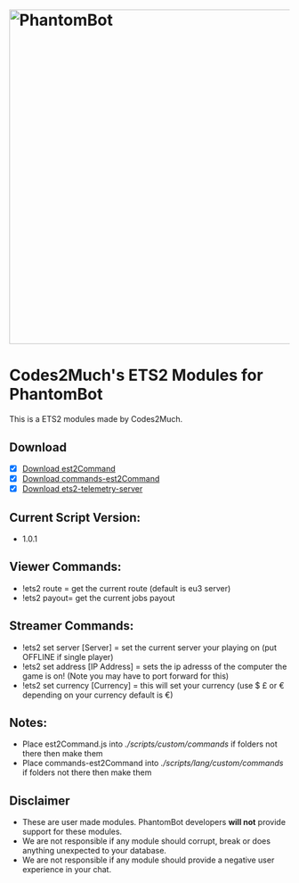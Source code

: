 # <img alt="PhantomBot" src="https://phantombot.tv/img/new-logo-dark-v2.png" width="600px"/>

# Codes2Much's ETS2 Modules for PhantomBot
This is a ETS2 modules made by Codes2Much.

## Download
- [x] [Download est2Command](https://raw.githubusercontent.com/Codes2Much/Phantombot-Custom-Scripts/master/custom/commands/est2Command/est2Command.js "est2Command")
- [x] [Download commands-est2Command](https://raw.githubusercontent.com/Codes2Much/Phantombot-Custom-Scripts/master/lang/english/custom/commands/commands-ets2Command.js "commands-est2Command")
- [x] [Download ets2-telemetry-server](https://raw.githubusercontent.com/Codes2Much/Phantombot-Custom-Scripts/master/external/ets2-telemetry-server.zip "ets2-telemetry-server")

## Current Script Version:
- 1.0.1

## Viewer Commands:
- !ets2 route = get the current route (default is eu3 server)
- !ets2 payout= get the current jobs payout

## Streamer Commands:
- !ets2 set server [Server] = set the current server your playing on (put OFFLINE if single player)
- !ets2 set address [IP Address] = sets the ip adresss of the computer the game is on! (Note you may have to port forward for this)
- !ets2 set currency [Currency] = this will set your currency (use $ £ or € depending on your currency default is €)

## Notes:
- Place est2Command.js into *./scripts/custom/commands* if folders not there then make them
- Place commands-est2Command into *./scripts/lang/custom/commands* if folders not there then make them

## Disclaimer
- These are user made modules. PhantomBot developers **will not** provide support for these modules.
- We are not responsible if any module should corrupt, break or does anything unexpected to your database.
- We are not responsible if any module should provide a negative user experience in your chat.
